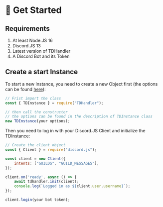 # 🚀 Get Started

## Requirements

1. At least Node.JS 16
2. Discord.JS 13
3. Latest version of TDHandler
4. A Discord Bot and its Token

## Create a start Instance

To start a new Instance, you need to create a new Object first (the options can be found [here](classes/tdinstance.md)):

```javascript
// Frist import the class
const { TDInstance } = require("TDHandler");

// then call the constructor
// the options can be found in the description of TDInstance class
new TDInstance(your options);
```

Then you need to log in with your Discord.JS Client and initialize the TDInstance:

```javascript
// Create the client object
const { Client } = require("discord.js");

const client = new Client({
    intents: ["GUILDS", "GUILD_MESSAGES"],
});

client.on('ready', async () => {
    await tdhandler.init(client);
    console.log(`Logged in as ${client.user.username}`);
});

client.login(your bot token);
```
